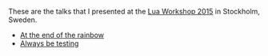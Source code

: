 These are the talks that I presented at the [Lua Workshop 2015](http://www.lua.org/wshop15.html) in Stockholm, Sweden.

- [At the end of the rainbow](http://www.lua.org/wshop15.html#Burgueno1)
- [Always be testing](http://www.lua.org/wshop15.html#Burgueno2)
